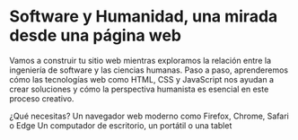 # Software y Humanidad, una mirada desde una página web

Vamos a construir tu sitio web mientras exploramos la relación entre la ingeniería de software y las ciencias humanas. Paso a paso, aprenderemos cómo las tecnologías web como HTML, CSS y JavaScript nos ayudan a crear soluciones y cómo la perspectiva humanista es esencial en este proceso creativo.

¿Qué necesitas?
Un navegador web moderno como Firefox, Chrome, Safari o Edge
Un computador de escritorio, un portátil o una tablet
